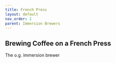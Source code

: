```yaml
---
title: French Press
layout: default
nav_order: 1
parent: Immersion Brewers
---
```


## Brewing Coffee on a French Press
The o.g. immersion brewer
